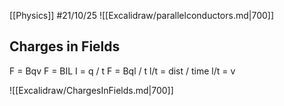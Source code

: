[[Physics]]
#21/10/25 
![[Excalidraw/parallelconductors.md|700]]
## Charges in Fields
F = Bqv
F = BIL
I = q / t
F = Bql / t
l/t = dist / time
l/t = v

![[Excalidraw/ChargesInFields.md|700]]